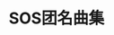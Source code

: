 ---
logo: images/music/SOS团名曲集.jpg
title: SOS团名曲集
subTitle: ｢SOS団名曲アルバム｣ 共8回，包括《凉宫春日的忧郁 2009版》的bgm，[16bit_48kHz]

category: 音乐

hasResource: true
downloadList:
  - intro: 第1回
    size: 77.1MB
    link: 
  - intro: 第2回
    size: 132.3MB
    link:
  - intro: 第3回
    size: 60.8MB
    link: 
  - intro: 第4回
    size: 47.5MB
    link:
  - intro: 第5回
    size: 63.3MB
    link: 
  - intro: 第6回
    size: 59MB
    link:
  - intro: 第7回
    size: 88.4MB
    link: 
  - intro: 第8回
    size: 39.2MB
    link:
  - intro: 云盘 提取码:ypkw
    size: 
    link: https://pan.baidu.com/s/1wL3vNgnGKIB3R8xd19LgPg

downloadContent: |
  ｢SOS団名曲アルバム｣ 共8回，包括《凉宫春日的忧郁 2009版》的bgm [16bit_48kHz]<br><br>
  版权属于:VCB-Studio<br>
  文件地址:https://vcb-s.com/archives/11328
---